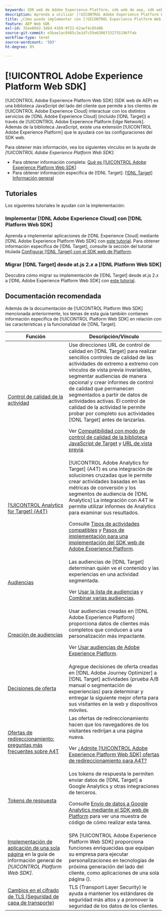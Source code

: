 ```yaml
---
keywords: SDK web de Adobe Experience Platform, sdk web de aep, sdk web, sdk, adobe experience cloud, platform edge network, adobe experience platform edge network, edge network, aep edge network, Adobe Experience Platform Web SDK0
description: Aprenda a utilizar [!UICONTROL Adobe Experience Platform Web SDK] para interactuar con los distintos servicios de [!UICONTROL Adobe Experience Cloud] a través de [!UICONTROL AEP Edge Network].
title: ¿Cómo puedo implementar con [!UICONTROL Experience Platform Web SDK]?
feature: AEP Web SDK
exl-id: 35ee60d2-3d6d-4169-9f22-b2aef4c6548b
source-git-commit: e5bae1ac9485c3e1d7c55e6386f332755196ffab
workflow-type: tm+mt
source-wordcount: '503'
ht-degree: 8%

---
```


# [!UICONTROL Adobe Experience Platform Web SDK]

[!UICONTROL Adobe Experience Platform Web SDK] (SDK web de AEP) es una biblioteca JavaScript del lado del cliente que permite a los clientes de [!UICONTROL Adobe Experience Cloud] interactuar con los distintos servicios de [!DNL Adobe Experience Cloud] (incluido [!DNL Target]) a través de [!UICONTROL Adobe Experience Platform Edge Network]. Además de la biblioteca JavaScript, existe una extensión [!UICONTROL Adobe Experience Platform] que le ayudará con las configuraciones del SDK web.

Para obtener más información, vea los siguientes vínculos en la ayuda de *[!UICONTROL Adobe Experience Platform Web SDK]*:

* Para obtener información completa: [Qué es [!UICONTROL Adobe Experience Platform Web SDK]](https://experienceleague.adobe.com/docs/experience-platform/edge/home.html?lang=es)
* Para obtener información específica de [!DNL Target]: [[!DNL Target] Información general](https://experienceleague.adobe.com/docs/experience-platform/edge/personalization/adobe-target/target-overview.html?lang=es)

## Tutoriales

Los siguientes tutoriales le ayudan con la implementación:

### Implementar [!DNL Adobe Experience Cloud] con [!DNL Platform Web SDK]

Aprenda a implementar aplicaciones de [!DNL Experience Cloud] mediante [!DNL Adobe Experience Platform Web SDK] con [este tutorial](https://experienceleague.adobe.com/docs/platform-learn/implement-web-sdk/overview.html?lang=es). Para obtener información específica de [!DNL Target], consulte la sección del tutorial titulada [Configurar [!DNL Target] con el SDK web de Platform](https://experienceleague.adobe.com/docs/platform-learn/implement-web-sdk/applications-setup/setup-target.html?lang=es).

### Migrar [!DNL Target] desde at.js 2.*x* a [!DNL Platform Web SDK]

Descubra cómo migrar su implementación de [!DNL Target] desde at.js 2.*x* a [!DNL Adobe Experience Platform Web SDK] con [este tutorial](https://experienceleague.adobe.com/docs/platform-learn/migrate-target-to-websdk/introduction.html?lang=es).

## Documentación recomendada

Además de la documentación de [!UICONTROL Platform Web SDK] mencionada anteriormente, los temas de esta guía también contienen información específica de [!UICONTROL Platform Web SDK] en relación con las características y la funcionalidad de [!DNL Target].

| Función | Descripción/Vínculo |
| --- | --- |
| [Control de calidad de la actividad](https://experienceleague.adobe.com/docs/target/using/activities/activity-qa/activity-qa.html?lang=es) | Use direcciones URL de control de calidad en [!DNL Target] para realizar sencillos controles de calidad de las actividades de extremo a extremo con vínculos de vista previa invariables, segmentar audiencias de manera opcional y crear informes de control de calidad que permanecen segmentados a partir de datos de actividades activas. El control de calidad de la actividad le permite probar por completo sus actividades [!DNL Target] antes de lanzarlas.<p>Ver [Compatibilidad con modo de control de calidad de la biblioteca JavaScript de Target](https://experienceleague.adobe.com/docs/target/using/activities/activity-qa/activity-qa.html?lang=es#compatibility) y [URL de vista previa](https://experienceleague.adobe.com/docs/target/using/activities/activity-qa/activity-qa.html?lang=es#preview). |
| [[!UICONTROL Analytics for Target] (A4T)](https://experienceleague.adobe.com/docs/target/using/integrate/a4t/a4t.html?lang=es) | [!UICONTROL Adobe Analytics for Target] (A4T) es una integración de soluciones cruzadas que le permite crear actividades basadas en las métricas de conversión y los segmentos de audiencia de [!DNL Analytics] La integración con A4T le permite utilizar informes de Analytics para examinar sus resultados.<p>Consulte [Tipos de actividades compatibles](https://experienceleague.adobe.com/docs/target/using/integrate/a4t/a4t.html?lang=es#section_F487896214BF4803AF78C552EF1669AA) y [Pasos de implementación para una implementación del SDK web de Adobe Experience Platform](https://experienceleague.adobe.com/docs/target/using/integrate/a4t/a4timplementation.html?lang=es#platform). |
| [Audiencias](https://experienceleague.adobe.com/docs/target/using/audiences/target.html?lang=es) | Las audiencias de [!DNL Target] determinan quién ve el contenido y las experiencias en una actividad segmentada.<p>Ver [Usar la lista de audiencias](https://experienceleague.adobe.com/docs/target/using/audiences/create-audiences/audiences.html?lang=es#use-list) y [Combinar varias audiencias](https://experienceleague.adobe.com/docs/target/using/audiences/combining-multiple-audiences.html?lang=es). |
| [Creación de audiencias](https://experienceleague.adobe.com/docs/target/using/audiences/create-audiences/audiences.html?lang=es) | Usar audiencias creadas en [!DNL Adobe Experience Platform] proporciona datos de clientes más completos que conducen a una personalización más impactante.<p>Ver [Usar audiencias de Adobe Experience Platform](https://experienceleague.adobe.com/docs/target/using/audiences/create-audiences/audiences.html?lang=es#aep). |
| [Decisiones de oferta](https://experienceleague.adobe.com/docs/target/using/integrate/ajo/offer-decision.html?lang=es) | Agregue decisiones de oferta creadas en [!DNL Adobe Journey Optimizer] a [!DNL Target] actividades (prueba A/B manual o segmentación de experiencias) para determinar y entregar la siguiente mejor oferta para sus visitantes en la web y dispositivos móviles. |
| [Ofertas de redireccionamiento: preguntas más frecuentes sobre A4T](https://experienceleague.adobe.com/docs/target/using/integrate/a4t/a4t-faq/a4t-faq-redirect-offers.html?lang=es) | Las ofertas de redireccionamiento hacen que los navegadores de los visitantes redirijan a una página nueva.<p>Ver [¿Admite [!UICONTROL Adobe Experience Platform Web SDK] ofertas de redireccionamiento para A4T?](https://experienceleague.adobe.com/docs/target/using/integrate/a4t/a4t-faq/a4t-faq-redirect-offers.html?lang=es#platform) |
| [Tokens de respuesta](https://experienceleague.adobe.com/docs/target/using/administer/response-tokens.html?lang=es) | Los tokens de respuesta le permiten enviar datos de [!DNL Target] a Google Analytics y otras integraciones de terceros.<p>Consulte [Envío de datos a Google Analytics mediante el SDK web de Platform](https://experienceleague.adobe.com/docs/target/using/administer/response-tokens.html?lang=es#sending-data-to-google-analytics-via-platform-web-sdk) para ver una muestra de código de cómo realizar esta tarea. |
| [Implementación de aplicación de una sola página](https://experienceleague.adobe.com/docs/experience-platform/edge/personalization/adobe-target/spa-implementation.html?lang=es) en la guía de información general de *[!UICONTROL Platform Web SDK]*. | SPA [!UICONTROL Adobe Experience Platform Web SDK] proporciona funciones enriquecidas que equipan su empresa para ejecutar personalizaciones en tecnologías de próxima generación del lado del cliente, como aplicaciones de una sola página (). |
| [Cambios en el cifrado de TLS (Seguridad de capa de transporte)](../../before-implement/tls-transport-layer-security-encryption.md) | TLS (Transport Layer Security) le ayuda a mantener los estándares de seguridad más altos y a promover la seguridad de los datos de los clientes. |
